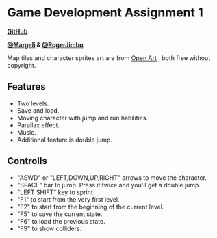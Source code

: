 # Game Development Assignment 1

**[GitHub](https://github.com/Margeli/Assignment1)**

**[@Margeli](https://github.com/Margeli) & [@RogerJimbo](https://github.com/RogerJimbo)**

Map tiles and character sprites art are from  [Open Art](https://opengameart.org/)  , both free without copyright. 

## Features

- Two levels.
- Save and load.
- Moving character with jump and run habilities.
- Parallax effect.
- Music.
- Additional feature is double jump.

## Controlls

- "ASWD" or "LEFT,DOWN,UP,RIGHT" arrows to move the character.
- "SPACE" bar to jump. Press it twice and you'll get a double jump.
- "LEFT SHIFT" key to sprint.
- "F1" to start from the very first level.
- "F2" to start from the beginning of the current level.
- "F5" to save the current state.
- "F6" to load the previous state.
- "F9" to show colliders.


